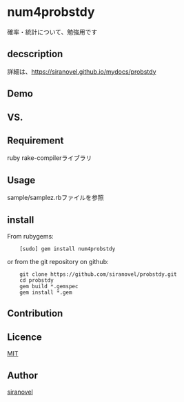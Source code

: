 num4probstdy
============
確率・統計について、勉強用です

## decscription ##

詳細は、https://siranovel.github.io/mydocs/probstdy  

## Demo ##

## VS. ##

## Requirement ##
ruby rake-compilerライブラリ

## Usage ##

sample/samplez.rbファイルを参照

## install ##

From rubygems:  
~~~
    [sudo] gem install num4probstdy
~~~

or from the git repository on github:  
~~~
    git clone https://github.com/siranovel/probstdy.git  
    cd probstdy  
    gem build *.gemspec
    gem install *.gem
~~~

## Contribution ##

## Licence ##
[MIT](LICENSE)

## Author ##

[siranovel](https://github.com/siranovel)
